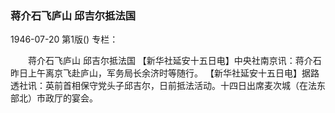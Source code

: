 ### 蒋介石飞庐山  邱吉尔抵法国

1946-07-20
第1版()
专栏：

　　蒋介石飞庐山
    邱吉尔抵法国
    【新华社延安十五日电】中央社南京讯：蒋介石昨日上午离京飞赴庐山，军务局长余济时等随行。
    【新华社延安十五日电】据路透社讯：英前首相保守党头子邱吉尔，日前抵法活动。十四日出席麦次城（在法东部北）市政厅的宴会。
